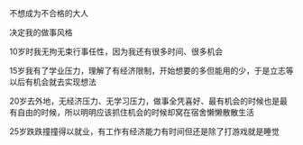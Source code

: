 不想成为不合格的大人

决定我的做事风格

10岁时我无拘无束行事任性，因为我还有很多时间、很多机会

15岁我有了学业压力，理解了有经济限制，开始想要的多但能用的少，于是立志等以后有机会就去实现想法

20岁去外地，无经济压力、无学习压力，做事全凭喜好、最有机会的时候也是最有自由的时候，所以明明应该抓住机会的时候却窝在宿舍懒懒散散生活

25岁跌跌撞撞得以就业，有工作有经济能力有时间但还是除了打游戏就是睡觉